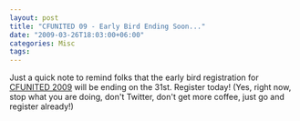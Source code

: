 ```yaml
---
layout: post
title: "CFUNITED 09 - Early Bird Ending Soon..."
date: "2009-03-26T18:03:00+06:00"
categories: Misc 
tags: 
---
```


Just a quick note to remind folks that the early bird registration for <a href="http://www.cfunited.com">CFUNITED 2009</a> will be ending on the 31st. Register today! (Yes, right now, stop what you are doing, don't Twitter, don't get more coffee, just go and register already!)